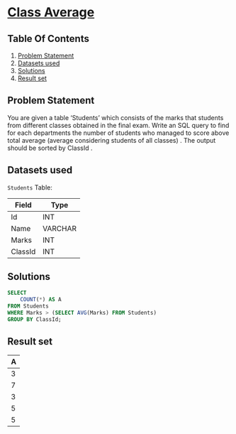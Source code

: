 # [Class Average](https://www.interviewbit.com/problems/class-average/)

## Table Of Contents
1. [Problem Statement]()
2. [Datasets used]()
3. [Solutions]()
4. [Result set]()

## Problem Statement

You are given a table ‘Students’ which consists of the marks that students from different classes obtained in the final exam. Write an SQL query to find for each departments the number of students who managed to score above total average (average considering students of all classes) . The output should be sorted by ClassId .

## Datasets used

```Students``` Table:

| Field   | Type    |
| ------- | ------- |
| Id      | INT     |
| Name    | VARCHAR |
| Marks   | INT     |
| ClassId | INT     |

## Solutions

```sql
SELECT
    COUNT(*) AS A
FROM Students
WHERE Marks > (SELECT AVG(Marks) FROM Students)
GROUP BY ClassId;
```

## Result set

| **A** |
| ----- |
| 3     |
| 7     |
| 3     |
| 5     |
| 5     |